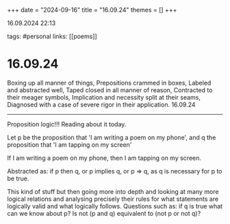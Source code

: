 +++
date = "2024-09-16"
title = "16.09.24"
themes = []
+++

16.09.2024 22:13

tags: #personal
links: [[poems]]

# 16.09.24

Boxing up all manner of things,
Prepositions crammed in boxes,
Labeled and abstracted well,
Taped closed in all manner of reason,
Contracted to their meager symbols,
Implication and necessity split at their seams,
Diagnosed with a case of severe rigor in their application.
16.09.24

---

Proposition logic!!! Reading about it today.

Let p be the proposition that 'I am writing a poem on my phone', and q the proposition that 'I am tapping on my screen'

If I am writing a poem on my phone, then I am tapping on my screen.

Abstracted as:
if p then q,
or p implies q, 
or p => q,
as q is necessary for p to be true.

This kind of stuff but then going more into depth and looking at many more logical relations and analysing precisely their rules for what statements are logically valid and what logically follows. Questions such as: if q is true what can we know about p? Is not (p and q) equivalent to (not p or not q)?